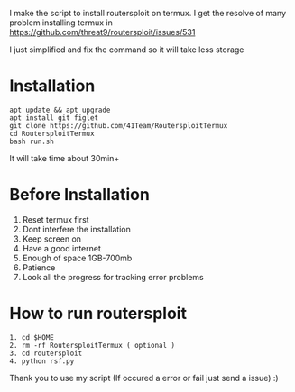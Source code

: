 I make the script to install routersploit on termux.
I get the resolve of many problem installing termux in 
https://github.com/threat9/routersploit/issues/531

I just simplified and fix the command so it will take less storage 

# Installation

```
apt update && apt upgrade
apt install git figlet
git clone https://github.com/41Team/RoutersploitTermux
cd RoutersploitTermux
bash run.sh
```

It will take time about 30min+

# Before Installation

1. Reset termux first
2. Dont interfere the installation
3. Keep screen on
4. Have a good internet
5. Enough of space 1GB-700mb
6. Patience
7. Look all the progress for tracking error problems

# How to run routersploit

```
1. cd $HOME
2. rm -rf RoutersploitTermux ( optional )
3. cd routersploit
4. python rsf.py
```

Thank you to use my script (If occured a error or fail just send a issue) :)
